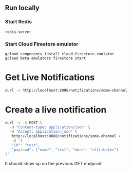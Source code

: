 ## Run locally

### Start Redis

```shell
redis-server
```

### Start Cloud Firestore emulator

```shell
gcloud components install cloud-firestore-emulator
gcloud beta emulators firestore start
```

# Get Live Notifications

```sh
curl -v http://localhost:8080/notifications/some-channel
```

# Create a live notification
```sh
curl -v -X POST \
  -H "Content-type: application/json" \
  -H "Accept: application/json" \
   http://localhost:8080/notifications/some-channel \
   -d '{
   "id": "test",
   "payload": {"name": "test", "more": "attributes"}
}'
```
It should show up on the previous GET endpoint

